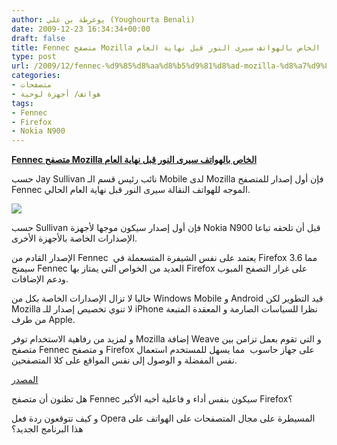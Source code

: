 ```yaml
---
author: يوغرطة بن علي (Youghourta Benali)
date: 2009-12-23 16:34:34+00:00
draft: false
title: Fennec متصفح Mozilla الخاص بالهواتف سيرى النور قبل نهاية العام
type: post
url: /2009/12/fennec-%d9%85%d8%aa%d8%b5%d9%81%d8%ad-mozilla-%d8%a7%d9%84%d8%ae%d8%a7%d8%b5-%d8%a8%d8%a7%d9%84%d9%87%d9%88%d8%a7%d8%aa%d9%81-%d8%b3%d9%8a%d8%b1%d9%89-%d8%a7%d9%84%d9%86%d9%88%d8%b1-%d9%82%d8%a8%d9%84/
categories:
- متصفحات
- هواتف/ أجهزة لوحية
tags:
- Fennec
- Firefox
- Nokia N900
---
```


[**Fennec متصفح Mozilla الخاص بالهواتف سيرى النور قبل نهاية العام**](http://www.it-scoop.com/2009/12/fennec-%d9%85%d8%aa%d8%b5%d9%81%d8%ad-mozilla-%d8%a7%d9%84%d8%ae%d8%a7%d8%b5-%d8%a8%d8%a7%d9%84%d9%87%d9%88%d8%a7%d8%aa%d9%81-%d8%b3%d9%8a%d8%b1%d9%89-%d8%a7%d9%84%d9%86%d9%88%d8%b1-%d9%82%d8%a8%d9%84/)


حسب Jay Sullivan نائب رئيس قسم الـ Mobile لدى Mozilla فإن أول إصدار للمتصفح Fennec الموجه للهواتف النقالة سيرى النور قبل نهاية العام الحالي.

[![](http://djug.developpez.com/rsc/fennec.png)
](http://www.it-scoop.com/2009/12/fennec-%d9%85%d8%aa%d8%b5%d9%81%d8%ad-mozilla-%d8%a7%d9%84%d8%ae%d8%a7%d8%b5-%d8%a8%d8%a7%d9%84%d9%87%d9%88%d8%a7%d8%aa%d9%81-%d8%b3%d9%8a%d8%b1%d9%89-%d8%a7%d9%84%d9%86%d9%88%d8%b1-%d9%82%d8%a8%d9%84/)

حسب Sullivan فإن أول إصدار سيكون موجها لأجهزة Nokia N900 قبل أن تلحقه تباعا الإصدارات الخاصة بالأجهزة الأخرى.

الإصدار القادم من Fennec  يعتمد على نفس الشيفرة المتسعملة في Firefox 3.6 مما سيمنح Fennec العديد من الخواص التي يمتاز بها Firefox على غرار التصفح المبوب ودعم الإضافات.

حاليا لا تزال الإصدارات الخاصة بكل من Windows Mobile و Android قيد التطوير لكن Mozilla لا تنوي تخصيص إصدار للـ iPhone نظرا للسياسات الصارمة و المعقدة المتبعة من طرف Apple.

و لمزيد من رفاهية الاستخدام توفر Mozilla إضافة Weave و التي تقوم بعمل تزامن بين متصفح Fennec و متصفح Firefox على جهاز حاسوب  مما يسهل للمستخدم استعمال نفس المفضلة و الوصول إلى نفس المواقع على كلا المتصفحين.

[المصدر](http://news.bbc.co.uk/2/hi/technology/8425906.stm)

هل تظنون أن متصفح Fennec سيكون بنفس أداء و فاعلية أخيه الأكبر Firefox؟

و كيف تتوقعون ردة فعل Opera المسيطرة على مجال المتصفحات على الهواتف على هذا البرنامج الجديد؟
